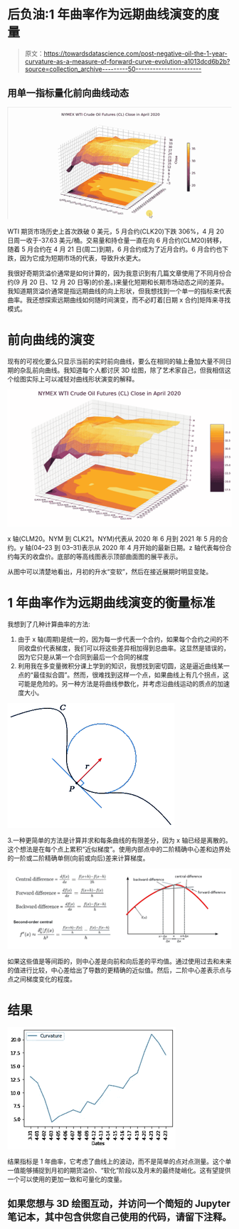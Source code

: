# 后负油:1 年曲率作为远期曲线演变的度量

> 原文：<https://towardsdatascience.com/post-negative-oil-the-1-year-curvature-as-a-measure-of-forward-curve-evolution-a1013dcd6b2b?source=collection_archive---------50----------------------->

## 用单一指标量化前向曲线动态

![](img/3bd044bb09033c759a077fb5f4bc9e16.png)

WTI 期货市场历史上首次跌破 0 美元，5 月合约(CLK20)下跌 306%，4 月 20 日周一收于-37.63 美元/桶。交易量和持仓量一直在向 6 月合约(CLM20)转移，随着 5 月合约在 4 月 21 日(周二)到期，6 月合约成为了近月合约。6 月合约也下跌，因为它成为短期市场的代表，导致升水更大。

我很好奇期货溢价通常是如何计算的，因为我意识到有几篇文章使用了不同月份合约(9 月 20 日、12 月 20 日等)的价差。)来量化短期和长期市场动态之间的差异。我知道期货溢价通常是指远期曲线的向上形状，但我想找到一个单一的指标来代表曲率。我还想探索远期曲线如何随时间演变，而不必盯着[日期 x 合约]矩阵来寻找模式。

# 前向曲线的演变

现有的可视化要么只显示当前的实时前向曲线，要么在相同的轴上叠加大量不同日期的杂乱前向曲线。我知道每个人都讨厌 3D 绘图，除了艺术家自己，但我相信这个绘图实际上可以减轻对曲线形状演变的解释。

![](img/84fa91ea5f866918449016d0f0fb0686.png)

x 轴(CLM20。NYM 到 CLK21。NYM)代表从 2020 年 6 月到 2021 年 5 月的合约。y 轴(04–23 到 03–31)表示从 2020 年 4 月开始的最新日期。z 轴代表每份合约每天的收盘价。底部的等高线图表示顶部曲面图的展平表示。

从图中可以清楚地看出，月初的升水“变软”，然后在接近展期时明显变陡。

# 1 年曲率作为远期曲线演变的衡量标准

我想到了几种计算曲率的方法:

1.  由于 x 轴(周期)是统一的，因为每一步代表一个合约，如果每个合约之间的不同收盘价代表梯度，我们可以将这些差异相加得到总曲率。这显然是错误的，因为它只是从第一个合同到最后一个合同的梯度
2.  利用我在多变量微积分课上学到的知识，我想找到密切圆，这是逼近曲线某一点的“最佳拟合圆”。然而，很难找到这样一个点，如果曲线上有几个拐点，这可能是危险的。另一种方法是将曲线参数化，并考虑沿曲线运动的质点的加速度大小。

![](img/8f3c8fb52ef5c5a679106515c8faa0d5.png)

3.一种更简单的方法是计算并求和每条曲线的有限差分，因为 x 轴已经是离散的。这个想法是在每个点上累积“近似梯度”。使用内部点中的二阶精确中心差和边界处的一阶或二阶精确单侧(向前或向后)差来计算梯度。

![](img/dca47f78b21c1493dcd911de1c259a35.png)

如果这些值是等间距的，则中心差是向前和向后差的平均值。通过使用过去和未来的值进行比较，中心差给出了导数的更精确的近似值。然后，二阶中心差表示点与点之间梯度变化的程度。

# 结果

![](img/5fba33e1fe070a65fe3111960e345aa8.png)

结果指标是 1 年曲率，它考虑了曲线上的波动，而不是简单的点对点测量。这个单一值能够捕捉到月初的期货溢价、“软化”阶段以及月末的最终陡峭化。这有望提供一个可以使用的更加一致和可量化的度量。

## 如果您想与 3D 绘图互动，并访问一个简短的 Jupyter 笔记本，其中包含供您自己使用的代码，请留下注释。